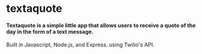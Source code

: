 # textaquote

#### Textaquote is a simple little app that allows users to receive a quote of the day in the form of a text message.

Built in Javascript, Node.js, and Express. using Twilio's API.

